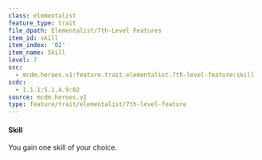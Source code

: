 ```yaml
---
class: elementalist
feature_type: trait
file_dpath: Elementalist/7th-Level Features
item_id: skill
item_index: '02'
item_name: Skill
level: 7
scc:
  - mcdm.heroes.v1:feature.trait.elementalist.7th-level-feature:skill
scdc:
  - 1.1.1:5.1.4.9:02
source: mcdm.heroes.v1
type: feature/trait/elementalist/7th-level-feature
---
```


#### Skill

You gain one skill of your choice.
